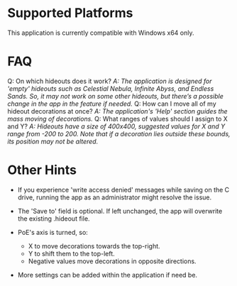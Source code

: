 # Supported Platforms
This application is currently compatible with Windows x64 only.

# FAQ
Q: On which hideouts does it work?
_A: The application is designed for 'empty' hideouts such as Celestial Nebula, Infinite Abyss, and Endless Sands. So, it may not work on some other hideouts, but there’s a possible change in the app in the feature if needed._
Q: How can I move all of my hideout decorations at once?
_A: The application's 'Help' section guides the mass moving of decorations._
Q: What ranges of values should I assign to X and Y?
_A: Hideouts have a size of 400x400, suggested values for X and Y range from -200 to 200. Note that if a decoration lies outside these bounds, its position may not be altered._

# Other Hints
* If you experience 'write access denied' messages while saving on the C drive, running the app as an administrator might resolve the issue.

* The 'Save to' field is optional. If left unchanged, the app will overwrite the existing .hideout file.

* PoE's axis is turned, so:
  - X to move decorations towards the top-right.
  - Y to shift them to the top-left.
  - Negative values move decorations in opposite directions. 

* More settings can be added within the application if need be.
